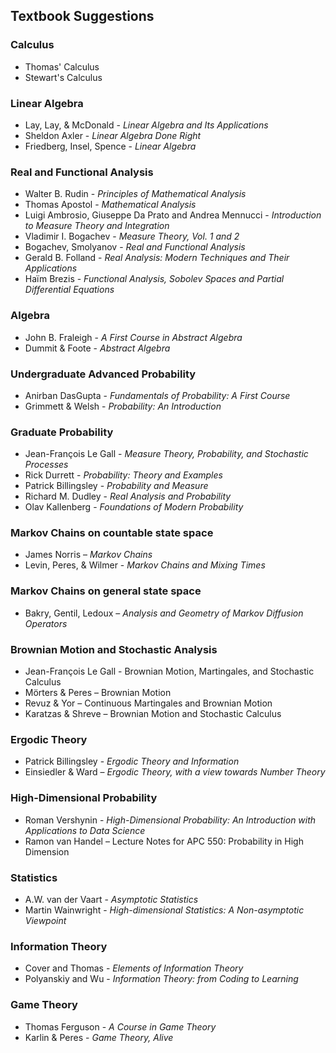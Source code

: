## Textbook Suggestions

### Calculus
- Thomas' Calculus
- Stewart's Calculus

### Linear Algebra
- Lay, Lay, & McDonald - *Linear Algebra and Its Applications*
- Sheldon Axler - *Linear Algebra Done Right*
- Friedberg, Insel, Spence - *Linear Algebra*

### Real and Functional Analysis
- Walter B. Rudin - *Principles of Mathematical Analysis*
- Thomas Apostol - *Mathematical Analysis*
- Luigi Ambrosio, Giuseppe Da Prato and Andrea Mennucci - *Introduction to Measure Theory and Integration*
- Vladimir I. Bogachev - *Measure Theory, Vol. 1 and 2*
- Bogachev, Smolyanov - *Real and Functional Analysis*
- Gerald B. Folland - *Real Analysis: Modern Techniques and Their Applications*
- Haïm Brezis - *Functional Analysis, Sobolev Spaces and Partial Differential Equations*

### Algebra
- John B. Fraleigh - *A First Course in Abstract Algebra*
- Dummit & Foote - *Abstract Algebra*

### Undergraduate Advanced Probability
- Anirban DasGupta - *Fundamentals of Probability: A First Course*
- Grimmett & Welsh - *Probability: An Introduction*

### Graduate Probability
- Jean-François Le Gall - *Measure Theory, Probability, and Stochastic Processes*
- Rick Durrett - *Probability: Theory and Examples*
- Patrick Billingsley - *Probability and Measure*
- Richard M. Dudley - *Real Analysis and Probability*
- Olav Kallenberg - *Foundations of Modern Probability*

### Markov Chains on countable state space
- James Norris – *Markov Chains*
- Levin, Peres, & Wilmer - *Markov Chains and Mixing Times*

### Markov Chains on general state space
- Bakry, Gentil, Ledoux – *Analysis and Geometry of Markov Diffusion Operators*

### Brownian Motion and Stochastic Analysis
- Jean-François Le Gall - Brownian Motion, Martingales, and Stochastic Calculus
- Mörters & Peres – Brownian Motion
- Revuz & Yor – Continuous Martingales and Brownian Motion
- Karatzas & Shreve – Brownian Motion and Stochastic Calculus

### Ergodic Theory
- Patrick Billingsley - *Ergodic Theory and Information*
- Einsiedler & Ward – *Ergodic Theory, with a view towards Number Theory*

### High-Dimensional Probability
- Roman Vershynin - *High-Dimensional Probability: An Introduction with Applications to Data Science*
- Ramon van Handel – Lecture Notes for APC 550: Probability in High Dimension

### Statistics
- A.W. van der Vaart - *Asymptotic Statistics*
- Martin Wainwright - *High-dimensional Statistics: A Non-asymptotic Viewpoint*

### Information Theory
- Cover and Thomas - *Elements of Information Theory*
- Polyanskiy and Wu - *Information Theory: from Coding to Learning*

### Game Theory
- Thomas Ferguson - *A Course in Game Theory*
- Karlin & Peres - *Game Theory, Alive*
